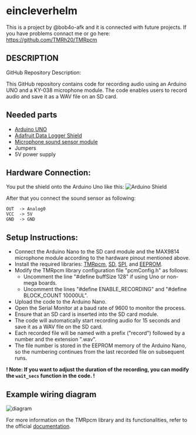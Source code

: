 # eincleverhelm
This is a project by @bob4o-afk and it is connected with future projects.
If you have problems connact me or go here: https://github.com/TMRh20/TMRpcm

## DESCRIPTION
GitHub Repository Description:

This GitHub repository contains code for recording audio using an Arduino UNO and a KY-038 microphone module. The code enables users to record audio and save it as a WAV file on an SD card.

## Needed parts
* [Arduino UNO](https://store.arduino.cc/products/arduino-uno-rev3)
* [Adafruit Data Logger Shield](https://learn.adafruit.com/adafruit-data-logger-shield)
* [Microphone sound sensor module](https://advanced.mu/sensors-modules/105-microphone-sound-sensor-module.html)
* Jumpers
* 5V power supply
  
## Hardware Connection:
You put the shield onto the Arduino Uno like this:
![Arduino Shield](https://cdn-learn.adafruit.com/assets/assets/000/058/608/original/adafruit_products_1141-05.jpg?1533313257)

After that you connect the sound sensor as following:
```
OUT  -> Analog0
VCC  -> 5V
GND  -> GND
```

## Setup Instructions:
* Connect the Arduino Nano to the SD card module and the MAX9814 microphone module according to the hardware pinout mentioned above.
* Install the required libraries: [TMRpcm](https://www.arduino.cc/reference/en/libraries/tmrpcm/), [SD](https://github.com/arduino-libraries/SD), [SPI](https://github.com/PaulStoffregen/SPI), and [EEPROM](https://github.com/PaulStoffregen/EEPROM).
* Modify the TMRpcm library configuration file "pcmConfig.h" as follows:
  - Uncomment the line "#define buffSize 128" if using Uno or non-mega boards.
  - Uncomment the lines "#define ENABLE_RECORDING" and "#define BLOCK_COUNT 10000UL".
* Upload the code to the Arduino Nano.
* Open the Serial Monitor at a baud rate of 9600 to monitor the process.
* Ensure that an SD card is inserted into the SD card module.
* The code will automatically start recording audio for 15 seconds and save it as a WAV file on the SD card.
* Each recorded file will be named with a prefix ("record") followed by a number and the extension ".wav".
* The file number is stored in the EEPROM memory of the Arduino Nano, so the numbering continues from the last recorded file on subsequent runs.
  
**! Note: If you want to adjust the duration of the recording, you can modify the ```wait_secs``` function in the code.  !** 

## Example wiring diagram
![diagram](https://github.com/bob4o-afk/eincleverhelm/assets/80552018/a20eea47-4ab9-44d7-ab60-3825ee90d02f)

For more information on the TMRpcm library and its functionalities, refer to the official [documentation](https://www.arduino.cc/reference/en/libraries/tmrpcm/).

